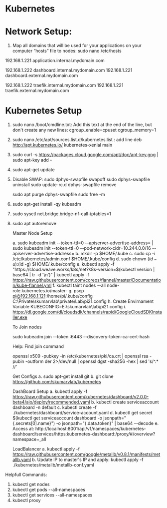 # Kubernetes

# Network Setup:

1. Map all domains that will be used for your applications on your computer “hosts” file to nodes: sudo nano /etc/hosts

192.168.1.221 application.internal.mydomain.com

192.168.1.222 dashboard.internal.mydomain.com
192.168.1.221 dashboard.external.mydomain.com

192.168.1.222 traefik.internal.mydomain.com
192.168.1.221 traefik.external.mydomain.com


# Kubernetes Setup
1. sudo nano /boot/cmdline.txt: Add this text at the end of the line, but don't create any new lines:
	cgroup_enable=cpuset cgroup_memory=1
2. sudo nano /etc/apt/sources.list.d/kubernetes.list : add line
	deb http://apt.kubernetes.io/ kubernetes-xenial main
3. sudo curl -s https://packages.cloud.google.com/apt/doc/apt-key.gpg | sudo apt-key add -
4. sudo apt-get update
5. Disable SWAP: 
	sudo dphys-swapfile swapoff
	sudo dphys-swapfile uninstall
	sudo update-rc.d dphys-swapfile remove

	sudo apt purge dphys-swapfile
	sudo free -m
6. sudo apt-get install -qy kubeadm
7. sudo sysctl net.bridge.bridge-nf-call-iptables=1 
8. sudo apt autoremove

	Master Node Setup

	a. sudo kubeadm init --token-ttl=0 --apiserver-advertise-address=<IPAddress> | sudo kubeadm init --token-ttl=0 --pod-network-cidr=10.244.0.0/16 --apiserver-advertise-address=<IPAddress>
	b. mkdir -p $HOME/.kube 
	c. sudo cp -i /etc/kubernetes/admin.conf $HOME/.kube/config 
	d. sudo chown $(id -u):$(id -g) $HOME/.kube/config
	e. kubectl apply -f "https://cloud.weave.works/k8s/net?k8s-version=$(kubectl version | base64 | tr -d '\n')" | kubectl apply -f https://raw.githubusercontent.com/coreos/flannel/master/Documentation/kube-flannel.yml
	f. kubectl taint nodes --all node-role.kubernetes.io/master-
	g. pscp pi@192.168.1.121:/home/pi/.kube/config C:\Private\skumarvlab\private\Lab\pi21.config
	h. Create Envirnament Variable KUBECONFIG=E:\skumarvlab\lab\pi21.config
	i. https://dl.google.com/dl/cloudsdk/channels/rapid/GoogleCloudSDKInstaller.exe

	To Join nodes

	sudo kubeadm join --token <token> <IPAddress>:6443 --discovery-token-ca-cert-hash <Hash>
	
	Help: Find join command
	
	openssl x509 -pubkey -in /etc/kubernetes/pki/ca.crt | openssl rsa -pubin -outform der 2>/dev/null | openssl dgst -sha256 -hex | sed 's/^.* //' 


	Get Configs
	a. sudo apt-get install git
	b. git clone https://github.com/skumarvlab/kubernetes


	DashBoard Setup
	a. kubectl apply -f https://raw.githubusercontent.com/kubernetes/dashboard/v2.0.0-beta4/aio/deploy/recommended.yaml
	b. kubectl create serviceaccount dashboard -n default
	c. kubectl create -f ./kubernetes/dashboard/service-account.yaml
	d. kubectl get secret $(kubectl get serviceaccount dashboard -o jsonpath="{.secrets[0].name}") -o jsonpath="{.data.token}" | base64 --decode
	e. Access at: http://localhost:8001/api/v1/namespaces/kubernetes-dashboard/services/https:kubernetes-dashboard:/proxy/#/overview?namespace=_all

	LoadBalancer
	a. kubectl apply -f https://raw.githubusercontent.com/google/metallb/v0.8.1/manifests/metallb.yaml
	b. Update IP to master's IP and apply: kubectl apply -f ./kubernetes/metallb/metallb-conf.yaml



Helpfull Commands:

1. kubectl get nodes
2. kubectl get pods --all-namespaces
3. kubectl get services --all-namespaces
4. kubectl proxy 